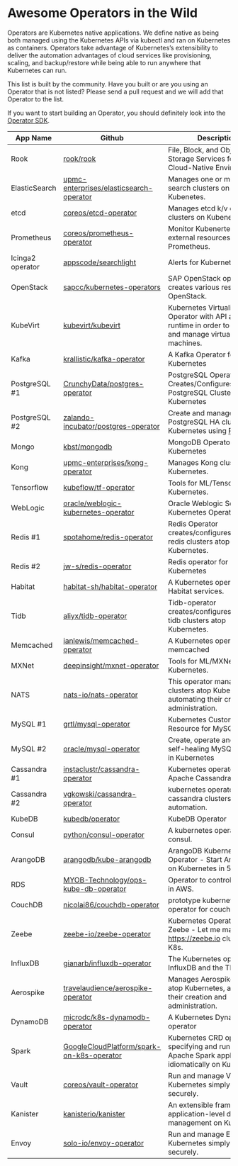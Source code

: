 # Awesome Operators in the Wild

Operators are Kubernetes native applications. We define native as being both managed using the Kubernetes APIs via kubectl and ran on Kubernetes as containers. Operators take advantage of Kubernetes’s extensibility to deliver the automation advantages of cloud services like provisioning, scaling, and backup/restore while being able to run anywhere that Kubernetes can run.

This list is built by the community. Have you built or are you using an Operator that is not listed? Please send a pull request and we will add that Operator to the list.

If you want to start building an Operator, you should definitely look into the [Operator SDK](https://github.com/operator-framework/operator-sdk).

| App Name | Github | Description |
|----------|-------------|-------------|
| Rook | [rook/rook](https://github.com/rook/rook/tree/master/cluster/examples/kubernetes) |  File, Block, and Object Storage Services for your Cloud-Native Environment |
| ElasticSearch | [upmc-enterprises/elasticsearch-operator](https://github.com/upmc-enterprises/elasticsearch-operator) | Manages one or more elastic search clusters on Kubenetes. |
| etcd | [coreos/etcd-operator](https://github.com/coreos/etcd-operator) | Manages etcd k/v database clusters on Kubenetes. |
| Prometheus | [coreos/prometheus-operator](https://github.com/coreos/prometheus-operator) | Monitor Kubenertes and external resources with Prometheus. |
| Icinga2 operator | [appscode/searchlight](https://github.com/appscode/searchlight) | Alerts for Kubernetes |
| OpenStack | [sapcc/kubernetes-operators](https://github.com/sapcc/kubernetes-operators/tree/master/openstack-operator) | SAP OpenStack operator creates various resources in OpenStack.
| KubeVirt | [kubevirt/kubevirt](https://github.com/kubevirt/kubevirt) | Kubernetes Virtualization Operator with API and runtime in order to define and manage virtual machines. |
| Kafka | [krallistic/kafka-operator](https://github.com/krallistic/kafka-operator) | A Kafka Operator for Kubernetes |
| PostgreSQL #1 | [CrunchyData/postgres-operator](https://github.com/CrunchyData/postgres-operator) | PostgreSQL Operator Creates/Configures/Manages PostgreSQL Clusters on Kubernetes |
| PostgreSQL #2 | [zalando-incubator/postgres-operator](https://github.com/zalando-incubator/postgres-operator) | Create and manage PostgreSQL HA clusters on Kubernetes using [Patroni](https://github.com/zalando/patroni) |
| Mongo | [kbst/mongodb](https://github.com/kbst/mongodb) | MongoDB Operator for Kubernetes |
| Kong | [upmc-enterprises/kong-operator](https://github.com/upmc-enterprises/kong-operator) | Manages Kong clusters on Kubernetes. |
| Tensorflow | [kubeflow/tf-operator](https://github.com/kubeflow/tf-operator) | Tools for ML/Tensorflow on Kubernetes. |
| WebLogic | [oracle/weblogic-kubernetes-operator](https://github.com/oracle/weblogic-kubernetes-operator) | Oracle Weblogic Server Kubernetes Operator |
| Redis #1 | [spotahome/redis-operator](https://github.com/spotahome/redis-operator) | Redis Operator creates/configures/manages redis clusters atop Kubernetes. |
| Redis #2 | [jw-s/redis-operator](https://github.com/jw-s/redis-operator) | Redis operator for Kubernetes |
| Habitat | [habitat-sh/habitat-operator](https://github.com/habitat-sh/habitat-operator) | A Kubernetes operator for Habitat services. |
| Tidb | [aliyx/tidb-operator](https://github.com/aliyx/tidb-operator) | Tidb-operator creates/configures/manages tidb clusters atop Kubernetes. |
| Memcached | [ianlewis/memcached-operator](https://github.com/ianlewis/memcached-operator) | A Kubernetes operator for memcached |
| MXNet | [deepinsight/mxnet-operator](https://github.com/deepinsight/mxnet-operator ) | Tools for ML/MXNet on Kubernetes. |
| NATS | [nats-io/nats-operator](https://github.com/nats-io/nats-operator) | This operator manages NATS clusters atop Kubernetes, automating their creation and administration. |
| MySQL #1 | [grtl/mysql-operator](https://github.com/grtl/mysql-operator) | Kubernetes Custom Resource for MySQL. |
| MySQL #2 | [oracle/mysql-operator](https://github.com/oracle/mysql-operator) | Create, operate and scale self-healing MySQL clusters in Kubernetes |
| Cassandra #1 | [instaclustr/cassandra-operator](https://github.com/instaclustr/cassandra-operator) | Kubernetes operator for Apache Cassandra. |
| Cassandra #2 | [vgkowski/cassandra-operator](https://github.com/vgkowski/cassandra-operator) | kubernetes operator for cassandra clusters automation. |
| KubeDB | [kubedb/operator](https://github.com/kubedb/operator) | KubeDB Operator |
| Consul | [python/consul-operator](https://github.com/python/consul-operator) | A kubernetes operator for consul. |
| ArangoDB | [arangodb/kube-arangodb](https://github.com/arangodb/kube-arangodb) | ArangoDB Kubernetes Operator - Start ArangoDB on Kubernetes in 5min. |
| RDS |  [MYOB-Technology/ops-kube-db-operator](https://github.com/MYOB-Technology/ops-kube-db-operator) | Operator to control RDS DBs in AWS. |
| CouchDB | [nicolai86/couchdb-operator](https://github.com/nicolai86/couchdb-operator) | prototype kubernetes operator for couchDB. |
| Zeebe | [zeebe-io/zeebe-operator](https://github.com/zeebe-io/zeebe-operator) | Kubernetes Operator for Zeebe - Let me manage your https://zeebe.io cluster on K8s. |
| InfluxDB | [gianarb/influxdb-operator](https://github.com/gianarb/influxdb-operator) | The Kubernetes operator for InfluxDB and the TICK stack. |
| Aerospike | [travelaudience/aerospike-operator](https://github.com/travelaudience/aerospike-operator) | Manages Aerospike clusters atop Kubernetes, automating their creation and administration. |
| DynamoDB | [microdc/k8s-dynamodb-operator](https://github.com/microdc/k8s-dynamodb-operator) | A Kubernetes DynamoDB operator |
| Spark | [GoogleCloudPlatform/spark-on-k8s-operator](https://github.com/GoogleCloudPlatform/spark-on-k8s-operator) | Kubernetes CRD operator for specifying and running Apache Spark applications idiomatically on Kubernetes. |
| Vault | [coreos/vault-operator](https://github.com/coreos/vault-operator) | Run and manage Vault on Kubernetes simply and securely. |
| Kanister | [kanisterio/kanister](https://github.com/kanisterio/kanister) | An extensible framework for application-level data management on Kubernetes. |
| Envoy | [solo-io/envoy-operator](https://github.com/solo-io/envoy-operator)| Run and manage Envoy on Kubernetes simply and securely. |
